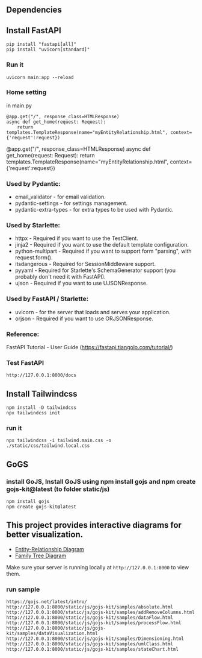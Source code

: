 ## Dependencies


## Install FastAPI
```
pip install "fastapi[all]"
pip install "uvicorn[standard]"
```
### Run it
```uvicorn main:app --reload```

### Home setting
in main.py
```commandline
@app.get("/", response_class=HTMLResponse)
async def get_home(request: Request):
    return templates.TemplateResponse(name="myEntityRelationship.html", context={'request':request})
```
@app.get("/", response_class=HTMLResponse)
async def get_home(request: Request):
    return templates.TemplateResponse(name="myEntityRelationship.html", context={'request':request})

### Used by Pydantic:

* email_validator - for email validation.
* pydantic-settings - for settings management.
* pydantic-extra-types - for extra types to be used with Pydantic.

### Used by Starlette:

* httpx - Required if you want to use the TestClient.
* jinja2 - Required if you want to use the default template configuration.
* python-multipart - Required if you want to support form "parsing", with request.form().
* itsdangerous - Required for SessionMiddleware support.
* pyyaml - Required for Starlette's SchemaGenerator support (you probably don't need it with FastAPI).
* ujson - Required if you want to use UJSONResponse.

### Used by FastAPI / Starlette:

* uvicorn - for the server that loads and serves your application.
* orjson - Required if you want to use ORJSONResponse.

### Reference:
FastAPI Tutorial - User Guide (https://fastapi.tiangolo.com/tutorial/)

### Test FastAPI

```
http://127.0.0.1:8000/docs
```

## Install Tailwindcss
```
npm install -D tailwindcss
npx tailwindcss init
```
### run it
```npx tailwindcss -i tailwind.main.css -o ./static/css/tailwind.local.css```

## GoGS
### install GoJS, Install GoJS using npm install gojs and npm create gojs-kit@latest (to folder static/js)
```
npm install gojs
npm create gojs-kit@latest
```

## This project provides interactive diagrams for better visualization.
- [Entity-Relationship Diagram](http://127.0.0.1:8000/static/my-er-diagram.html)
- [Family Tree Diagram](http://127.0.0.1:8000/static/my-family-tree.html)

Make sure your server is running locally at `http://127.0.0.1:8000` to view them.

### run sample
```
https://gojs.net/latest/intro/
http://127.0.0.1:8000/static/js/gojs-kit/samples/absolute.html
http://127.0.0.1:8000/static/js/gojs-kit/samples/addRemoveColumns.html
http://127.0.0.1:8000/static/js/gojs-kit/samples/dataFlow.html
http://127.0.0.1:8000/static/js/gojs-kit/samples/processFlow.html
http://127.0.0.1:8000/static/js/gojs-kit/samples/dataVisualization.html
http://127.0.0.1:8000/static/js/gojs-kit/samples/Dimensioning.html
http://127.0.0.1:8000/static/js/gojs-kit/samples/umlClass.html
http://127.0.0.1:8000/static/js/gojs-kit/samples/stateChart.html

```
